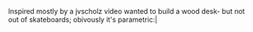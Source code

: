 Inspired mostly by a jvscholz video wanted to build a wood desk- but not out of skateboards; obivously it's parametric:|
